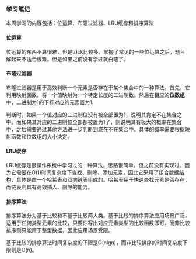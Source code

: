 ### 学习笔记

本周学习的内容包括：位运算、布隆过滤器、LRU缓存和排序算法

#### 位运算
位运算的东西不算很难，但是trick比较多。掌握了常见的一些位运算之后，题目解起来不适合很难。但是如果之前没有学过就白瞎了。



#### 布隆过滤器
布隆过滤器是用于高效判断一个元素是否存在于某个集合中的一种算法。首先，它利用映射函数，将一个值映射为一个特定长度的二进制数。然后在相应的**位数组**中，二进制为1的下标对应的元素置为1.

判断时，如果一个值对应的二进制位没有被全部置为1，说明其肯定不在集合之中。而如果其对应的二进制位全部都被置为1了，则说明其有极大的概率在集合中，之后需要通过其他方法进一步判断到底在不在集合中。具体的概率需要根据映射函数和位数组的大小决定。



#### LRU缓存
LRU缓存是很操作系统中学习过的一种算法。思路很简单，但之前没有实现过。因为它需要在O(1)时间复杂度下查找、删除、添加元素，因此它采用了组合数据结构，具体是由一个哈希表和双向链表组成的。哈希表用于快速查找元素是否存在，而链表则具有高效插入、删除的能力。

#### 排序算法
排序算法分为基于比较和不基于比较两大类。基于比较的排序算法应用场景广泛，适用于任何类型元素的比较，只要你写出对应元素类型的比较函数即可。而非比较排序则只能用于整型数据，因此应用场景受限。

基于比较的排序算法时间复杂度的下限是O(nlgn)，而非比较排序的时间复杂度下限则是O(n)。

